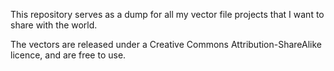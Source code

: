This repository serves as a dump for all my vector file projects that I want to share with the world.

The vectors are released under a Creative Commons Attribution-ShareAlike licence, and are free to use.
